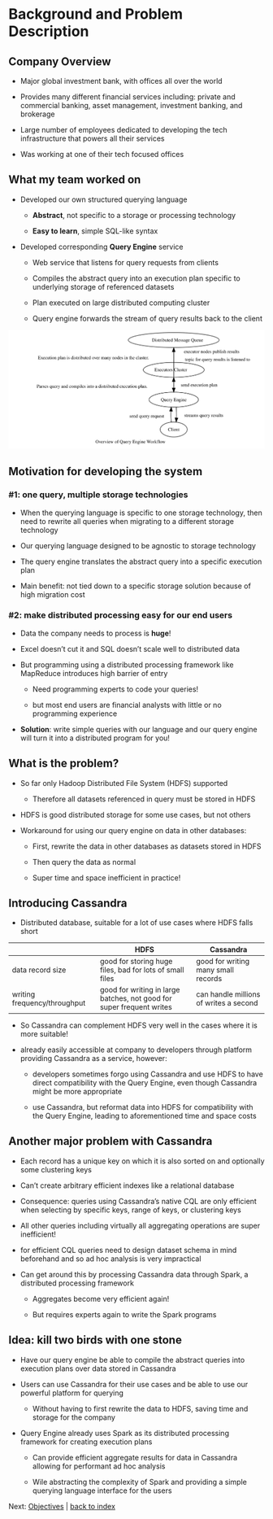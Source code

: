Background and Problem Description
==================================

Company Overview
----------------

-   Major global investment bank, with offices all over the world

-   Provides many different financial services including: private and commercial banking, asset management, investment banking, and brokerage

-   Large number of employees dedicated to developing the tech infrastructure that powers all their services

-   Was working at one of their tech focused offices

What my team worked on
----------------------

-   Developed our own structured querying language

    -   **Abstract**, not specific to a storage or processing technology

    -   **Easy to learn**, simple SQL-like syntax

-   Developed corresponding **Query Engine** service

    -   Web service that listens for query requests from clients

    -   Compiles the abstract query into an execution plan specific to underlying storage of referenced datasets

    -   Plan executed on large distributed computing cluster

    -   Query engine forwards the stream of query results back to the client

<img src="images/qe_overview.svg" alt="diagram giving overview of Query Engine workflow">

Motivation for developing the system
------------------------------------

### \#1: one query, multiple storage technologies

-   When the querying language is specific to one storage technology, then need to rewrite all queries when migrating to a different storage technology

-   Our querying language designed to be agnostic to storage technology

-   The query engine translates the abstract query into a specific execution plan

-   Main benefit: not tied down to a specific storage solution because of high migration cost

### \#2: make distributed processing easy for our end users

-   Data the company needs to process is **huge**!

-   Excel doesn’t cut it and SQL doesn’t scale well to distributed data

-   But programming using a distributed processing framework like MapReduce introduces high barrier of entry

    -   Need programming experts to code your queries!

    - but most end users are financial analysts with little or no programming experience

-   **Solution**: write simple queries with our language and our query engine will turn it into a distributed program for you!

What is the problem?
--------------------

-   So far only Hadoop Distributed File System (HDFS) supported

    -   Therefore all datasets referenced in query must be stored in HDFS

-   HDFS is good distributed storage for some use cases, but not others

-   Workaround for using our query engine on data in other databases:

    -   First, rewrite the data in other databases as datasets stored in HDFS

    -   Then query the data as normal

    -   Super time and space inefficient in practice!

Introducing Cassandra
---------------------

-   Distributed database, suitable for a lot of use cases where HDFS falls short

|                              | HDFS                                                                  | Cassandra                              |
|------------------------------|-----------------------------------------------------------------------|----------------------------------------|
| data record size             | good for storing huge files, bad for lots of small files              | good for writing many small records    |
| writing frequency/throughput | good for writing in large batches, not good for super frequent writes | can handle millions of writes a second |

-   So Cassandra can complement HDFS very well in the cases where it is more suitable!

- already easily accessible at company to developers through platform providing Cassandra as a service, however:

    - developers sometimes forgo using Cassandra and use HDFS to have direct compatibility with the Query Engine, even though Cassandra might be more appropriate

    - use Cassandra, but reformat data into HDFS for compatibility with the Query Engine, leading to aforementioned time and space costs

Another major problem with Cassandra
------------------------------

-   Each record has a unique key on which it is also sorted on and optionally some clustering keys

-   Can’t create arbitrary efficient indexes like a relational database

-   Consequence: queries using Cassandra’s native CQL are only efficient when selecting by specific keys, range of keys, or clustering keys

-   All other queries including virtually all aggregating operations are super inefficient!

- for efficient CQL queries need to design dataset schema in mind beforehand and so ad hoc analysis is very impractical

-   Can get around this by processing Cassandra data through Spark, a distributed processing framework

    -   Aggregates become very efficient again!

    -   But requires experts again to write the Spark programs

Idea: kill two birds with one stone
-----------------------------------

-   Have our query engine be able to compile the abstract queries into execution plans over data stored in Cassandra

-   Users can use Cassandra for their use cases and be able to use our powerful platform for querying

    -   Without having to first rewrite the data to HDFS, saving time and storage for the company

-   Query Engine already uses Spark as its distributed processing framework for creating execution plans

    -   Can provide efficient aggregate results for data in Cassandra allowing for performant ad hoc analysis

    -   Wile abstracting the complexity of Spark and providing a simple querying language interface for the users

Next: [Objectives](objectives) \| [back to index](index)
